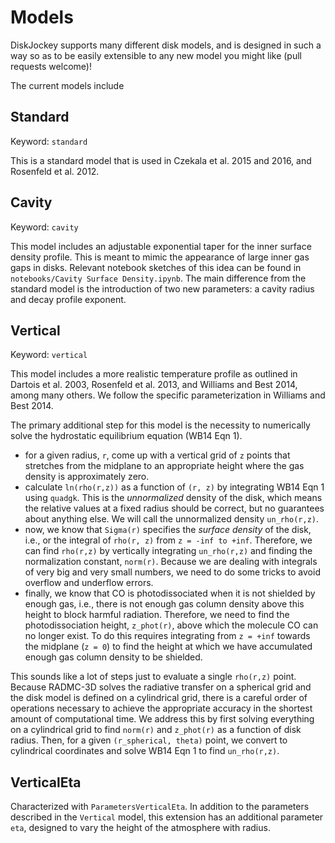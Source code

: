 # Models

DiskJockey supports many different disk models, and is designed in such a way so as to be easily extensible to any new model you might like (pull requests welcome)!

The current models include

## Standard

Keyword: `standard`

This is a standard model that is used in Czekala et al. 2015 and 2016, and Rosenfeld et al. 2012.

## Cavity

Keyword: `cavity`

This model includes an adjustable exponential taper for the inner surface density profile. This is meant to mimic the appearance of large inner gas gaps in disks. Relevant notebook sketches of this idea can be found in `notebooks/Cavity Surface Density.ipynb`. The main difference from the standard model is the introduction of two new parameters: a cavity radius and decay profile exponent.

## Vertical

Keyword: `vertical`

This model includes a more realistic temperature profile as outlined in Dartois et al. 2003, Rosenfeld et al. 2013, and Williams and Best 2014, among many others. We follow the specific parameterization in Williams and Best 2014.

The primary additional step for this model is the necessity to numerically solve the hydrostatic equilibrium equation (WB14 Eqn 1).

* for a given radius, `r`, come up with a vertical grid of `z` points that stretches from the midplane to an appropriate height where the gas density is approximately zero.
* calculate `ln(rho(r,z))` as a function of `(r, z)` by integrating WB14 Eqn 1 using `quadgk`. This is the *unnormalized* density of the disk, which means the relative values at a fixed radius should be correct, but no guarantees about anything else. We will call the unnormalized density `un_rho(r,z)`.
* now, we know that `Sigma(r)` specifies the *surface density* of the disk, i.e., or the integral of `rho(r, z)` from `z = -inf to +inf`. Therefore, we can find `rho(r,z)` by vertically integrating `un_rho(r,z)` and finding the normalization constant, `norm(r)`. Because we are dealing with integrals of very big and very small numbers, we need to do some tricks to avoid overflow and underflow errors.
* finally, we know that CO is photodissociated when it is not shielded by enough gas, i.e., there is not enough gas column density above this height to block harmful radiation. Therefore, we need to find the photodissociation height, `z_phot(r)`, above which the molecule CO can no longer exist. To do this requires integrating from `z = +inf` towards the midplane (`z = 0`) to find the height at which we have accumulated enough gas column density to be shielded.

This sounds like a lot of steps just to evaluate a single `rho(r,z)` point. Because RADMC-3D solves the radiative transfer on a spherical grid and the disk model is defined on a cylindrical grid, there is a careful order of operations necessary to achieve the appropriate accuracy in the shortest amount of computational time. We address this by first solving everything on a cylindrical grid to find `norm(r)` and `z_phot(r)` as a function of disk radius. Then, for a given `(r_spherical, theta)` point, we convert to cylindrical coordinates and solve WB14 Eqn 1 to find `un_rho(r,z)`.

## VerticalEta

Characterized with `ParametersVerticalEta`. In addition to the parameters described in the `Vertical` model, this extension has an additional parameter `eta`, designed to vary the height of the atmosphere with radius. 
